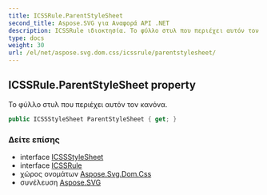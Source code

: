 ```yaml
---
title: ICSSRule.ParentStyleSheet
second_title: Aspose.SVG για Αναφορά API .NET
description: ICSSRule ιδιοκτησία. Το φύλλο στυλ που περιέχει αυτόν τον κανόνα.
type: docs
weight: 30
url: /el/net/aspose.svg.dom.css/icssrule/parentstylesheet/
---
```

## ICSSRule.ParentStyleSheet property

Το φύλλο στυλ που περιέχει αυτόν τον κανόνα.

```csharp
public ICSSStyleSheet ParentStyleSheet { get; }
```

### Δείτε επίσης

* interface [ICSSStyleSheet](../../icssstylesheet/)
* interface [ICSSRule](../)
* χώρος ονομάτων [Aspose.Svg.Dom.Css](../../icssrule/)
* συνέλευση [Aspose.SVG](../../../)


